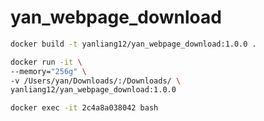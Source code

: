 # yan_webpage_download

```bash
docker build -t yanliang12/yan_webpage_download:1.0.0 .

docker run -it \
--memory="256g" \
-v /Users/yan/Downloads/:/Downloads/ \
yanliang12/yan_webpage_download:1.0.0

docker exec -it 2c4a8a038042 bash
```
